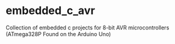 # embedded_c_avr
Collection of embedded c projects for 8-bit AVR microcontrollers (ATmega328P Found on the Arduino Uno) 
